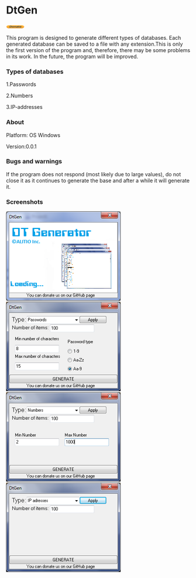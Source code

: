 <h1>DtGen</h1>
<a href="https://donate.qiwi.com/payin/ALITIO"><img src="img/donate-button.png"></a>
<p>This program is designed to generate different types of databases. Each generated database can be saved to a file with any extension.This is only the first version of the program and, therefore, there may be some problems in its work. In the future, the program will be improved.</p>
<h3>Types of databases</h3>
<p>1.Passwords</p>
<p>2.Numbers</p>
<p>3.IP-addresses</p>
<h3>About</h3>
<p>Platform: OS Windows</p>
<p>Version:0.0.1</p>
<h3>Bugs and warnings</h3>
<p>If the program does not respond (most likely due to large values), do not close it as it continues to generate the base and after a while it will generate it.</p>
<h3>Screenshots</h3>
<img src="img/screen1.png">
<img src="img/screen2.png">
<img src="img/screen3.png">
<img src="img/screen4.png">
